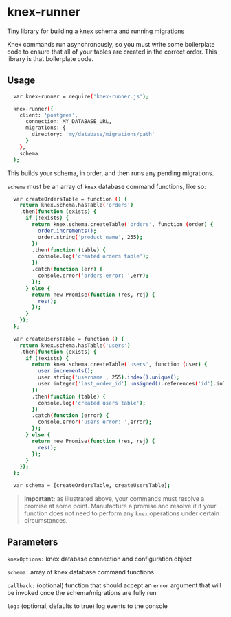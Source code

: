 # knex-runner
Tiny library for building a knex schema and running migrations

Knex commands run asynchronously, so you must write some boilerplate code to ensure that all of your tables are created in the correct order. This library is that boilerplate code.

## Usage

```sh
  var knex-runner = require('knex-runner.js');

  knex-runner({
    client: 'postgres',
      connection: MY_DATABASE_URL,
      migrations: {
        directory: 'my/database/migrations/path'
      }
    }, 
    schema
  );
```
This builds your schema, in order, and then runs any pending migrations.  

`schema` must be an array of `knex` database command functions, like so:

```sh
  var createOrdersTable = function () {
    return knex.schema.hasTable('orders')
    .then(function (exists) {
      if (!exists) {
        return knex.schema.createTable('orders', function (order) {
          order.increments();
          order.string('product_name', 255);
        })
        .then(function (table) {
          console.log('created orders table');
        })
        .catch(function (err) {
          console.error('orders error: ',err);
        });
      } else {
        return new Promise(function (res, rej) {
          res();
        });
      }
    });
  };

  var createUsersTable = function () {
    return knex.schema.hasTable('users')
    .then(function (exists) {
      if (!exists) {
        return knex.schema.createTable('users', function (user) {
          user.increments();
          user.string('username', 255).index().unique();
          user.integer('last_order_id').unsigned().references('id').inTable('orders').index();
        })
        .then(function (table) {
          console.log('created users table');
        })
        .catch(function (error) {
          console.error('users error: ',error);
        });
      } else {
        return new Promise(function (res, rej) {
          res();
        });
      }
    });
  };

  var schema = [createOrdersTable, createUsersTable];
```

>**Important:** as illustrated above, your commands must resolve a promise at some point. Manufacture a promise and resolve it if your function does not need to perform any `knex` operations under certain circumstances.

## Parameters

`knexOptions:` knex database connection and configuration object

`schema:` array of knex database command functions

`callback:` (optional) function that should accept an `error` argument that will be invoked once the schema/migrations are fully run

`log:` (optional, defaults to true) log events to the console
